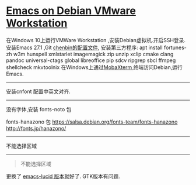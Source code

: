 # [Emacs on Debian VMware Workstation](https://github.com/zheng7fu2/zheng7fu2.github.io/issues/3)

在Windows 10上运行VMWare Workstation ,安装Debian虚拟机.开启SSH登录.
安装Emacs 27.1 ,Git [chenbin的配置文件](https://github.com/redguardtoo/emacs.d),
安装第三方程序:
 apt install  fortunes-zh w3m  hunspell xmlstarlet imagemagick zip unzip xclip cmake clang pandoc universal-ctags global libreoffice pip sdcv ripgrep sbcl ffmpeg shellcheck mkvtoolnix
在Windows上通过[MobaXterm ](https://mobaxterm.mobatek.net/)终端访问Debian,运行Emacs.


---

安装cnfont 配置中英文对齐.

---

没有字体,安装 fonts-noto 包
 
fonts-hanazono 包  https://salsa.debian.org/fonts-team/fonts-hanazono
http://fonts.jp/hanazono/



---

不能选择区域

---

> 不能选择区域

更换了 [emacs-lucid 版本](https://packages.debian.org/bullseye/emacs-lucid)就好了.  GTK版本有问题.